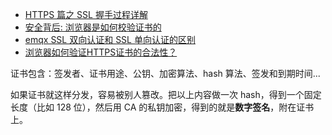 - [HTTPS 篇之 SSL 握手过程详解](https://razeen.me/posts/ssl-handshake-detail/)
- [安全背后: 浏览器是如何校验证书的](https://cjting.me/2021/03/02/how-to-validate-tls-certificate/)
- [emqx SSL 双向认证和 SSL 单向认证的区别](https://www.emqx.com/zh/blog/emqx-server-ssl-tls-secure-connection-configuration-guide)
- [浏览器如何验证HTTPS证书的合法性？](https://www.zhihu.com/question/37370216)

证书包含：签发者、证书用途、公钥、加密算法、hash 算法、签发和到期时间...

如果证书就这样分发，容易被别人篡改。把以上内容做一次 hash，得到一个固定长度（比如 128 位），然后用 CA 的私钥加密，得到的就是**数字签名**，附在证书上。


